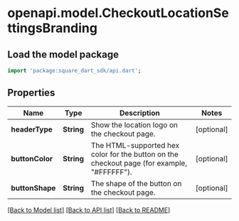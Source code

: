 # openapi.model.CheckoutLocationSettingsBranding

## Load the model package
```dart
import 'package:square_dart_sdk/api.dart';
```

## Properties
Name | Type | Description | Notes
------------ | ------------- | ------------- | -------------
**headerType** | **String** | Show the location logo on the checkout page. | [optional] 
**buttonColor** | **String** | The HTML-supported hex color for the button on the checkout page (for example, \"#FFFFFF\"). | [optional] 
**buttonShape** | **String** | The shape of the button on the checkout page. | [optional] 

[[Back to Model list]](../README.md#documentation-for-models) [[Back to API list]](../README.md#documentation-for-api-endpoints) [[Back to README]](../README.md)


